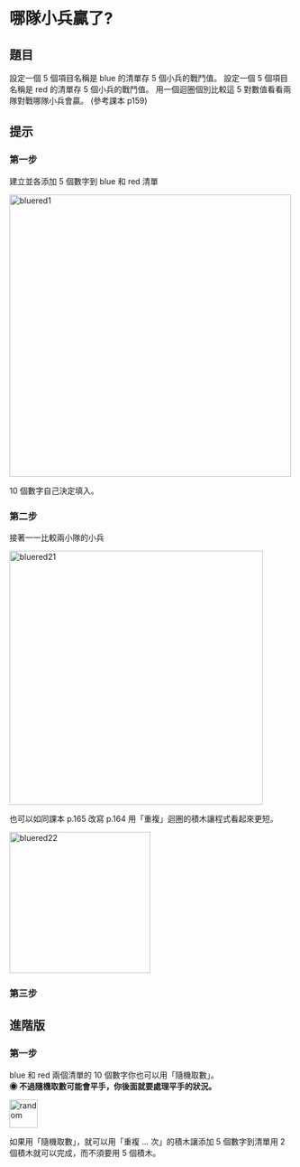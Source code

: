 # 哪隊小兵贏了?

## 題目

設定一個 5 個項目名稱是 blue 的清單存 5 個小兵的戰鬥值。 
設定一個 5 個項目名稱是 red 的清單存 5 個小兵的戰鬥值。 
用一個迴圈個別比較這 5 對數值看看兩隊對戰哪隊小兵會贏。
(參考課本 p159)

## 提示

### 第一步

建立並各添加 5 個數字到 blue 和 red 清單

<img src="http://nandemoi.github.io/zl111/media/bluered1.png" alt="bluered1" height="500"/>

10 個數字自己決定填入。

### 第二步

接著一一比較兩小隊的小兵

<img src="http://nandemoi.github.io/zl111/media/bluered21.png" alt="bluered21" height="450"/>

也可以如同課本 p.165 改寫 p.164 用「重複」迴圈的積木讓程式看起來更短。

<img src="http://nandemoi.github.io/zl111/media/bluered22.png" alt="bluered22" height="250"/>

### 第三步

## 進階版

### 第一步

blue 和 red 兩個清單的 10 個數字你也可以用「隨機取數」。  
**◉ 不過隨機取數可能會平手，你後面就要處理平手的狀況。**

<img src="http://nandemoi.github.io/zl111/media/random.png" alt="random" height="50"/>

如果用「隨機取數」，就可以用「重複 ... 次」的積木讓添加 5 個數字到清單用 2 個積木就可以完成，而不須要用 5 個積木。
